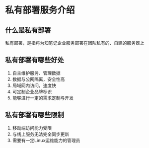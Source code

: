 # 私有部署服务介绍

## 什么是私有部署
私有部署，是指将为知笔记企业服务部署在团队私有的、自建的服务器上

## 私有部署有哪些好处
1. 自主维护服务、管理数据
2. 数据与公网隔离，安全性高
3. 局域网内访问，速度快
4. 可定制企业品牌标识
5. 能够进行一定的需求定制与开发


## 私有部署有哪些限制
1. 移动端访问能力受限
2. 与线上服务无法完全同步更新
3. 需要有一定Linux运维能力的管理员

